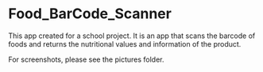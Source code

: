 # Food_BarCode_Scanner


This app created for a school project. It is an app that scans the barcode of foods and returns the nutritional values and information of the product. 


For screenshots, please see the pictures folder.
